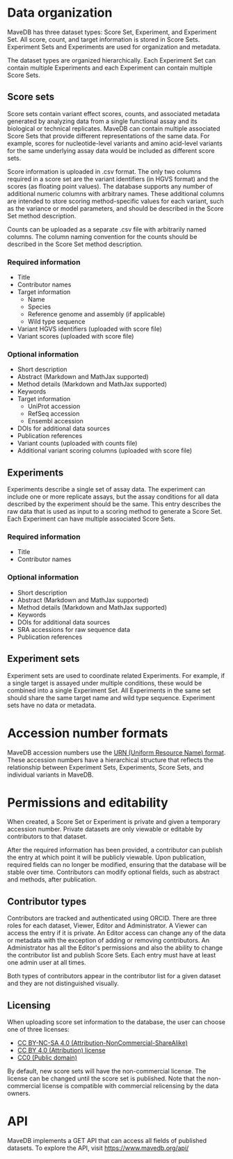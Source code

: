 # Data organization
MaveDB has three dataset types: Score Set, Experiment, and Experiment Set. All 
score, count, and target information is stored in Score Sets. Experiment Sets 
and Experiments are used for organization and metadata. 

The dataset types are organized hierarchically. Each Experiment Set can contain 
multiple Experiments and each Experiment can contain multiple Score Sets.

## Score sets

Score sets contain variant effect scores, counts, and associated metadata 
generated by analyzing data from a single functional assay and its biological 
or technical replicates. MaveDB can contain multiple associated Score Sets that 
provide different representations of the same data. For example, scores for 
nucleotide-level variants and amino acid-level variants for the same underlying 
assay data would be included as different score sets.

Score information is uploaded in .csv format. The only two columns required in 
a score set are the variant identifiers (in HGVS format) and the scores (as 
floating point values). The database supports any number of additional numeric 
columns with arbitrary names. These additional columns are intended to store 
scoring method-specific values for each variant, such as the variance or model 
parameters, and should be described in the Score Set method description.

Counts can be uploaded as a separate .csv file with arbitrarily named columns. 
The column naming convention for the counts should be described in the Score 
Set method description.

### Required information

* Title
* Contributor names
* Target information
    * Name
    * Species
    * Reference genome and assembly (if applicable)
    * Wild type sequence
* Variant HGVS identifiers (uploaded with score file)
* Variant scores (uploaded with score file)

### Optional information

* Short description
* Abstract (Markdown and MathJax supported)
* Method details (Markdown and MathJax supported)
* Keywords
* Target information
    * UniProt accession
    * RefSeq accession
    * Ensembl accession
* DOIs for additional data sources
* Publication references
* Variant counts (uploaded with counts file)
* Additional variant scoring columns (uploaded with score file)

## Experiments

Experiments describe a single set of assay data. The experiment can include one 
or more replicate assays, but the assay conditions for all data described by 
the experiment should be the same. This entry describes the raw data that is 
used as input to a scoring method to generate a Score Set. Each Experiment can 
have multiple associated Score Sets.

### Required information

* Title
* Contributor names

### Optional information

* Short description
* Abstract (Markdown and MathJax supported)
* Method details (Markdown and MathJax supported)
* Keywords
* DOIs for additional data sources
* SRA accessions for raw sequence data
* Publication references

## Experiment sets

Experiment sets are used to coordinate related Experiments. For example, if a 
single target is assayed under multiple conditions, these would be combined 
into a single Experiment Set. All Experiments in the same set should share the 
same target name and wild type sequence. Experiment sets have no data or 
metadata.

# Accession number formats

MaveDB accession numbers use the 
[URN (Uniform Resource Name) format](https://tools.ietf.org/html/rfc8141). 
These accession numbers have a hierarchical structure that reflects the 
relationship between Experiment Sets, Experiments, Score Sets, and individual 
variants in MaveDB.

# Permissions and editability

When created, a Score Set or Experiment is private and given a temporary 
accession number. Private datasets are only viewable or editable by 
contributors to that dataset. 

After the required information has been provided, 
a contributor can publish the entry at which point it will be publicly 
viewable. Upon publication, required fields can no longer be modified, ensuring 
that the database will be stable over time. Contributors can modify optional 
fields, such as abstract and methods, after publication.

## Contributor types

Contributors are tracked and authenticated using ORCID. There are three roles 
for each dataset, Viewer, Editor and Administrator. A Viewer can access the 
entry if it is private. An Editor access can change any of the data or metadata 
with the exception of adding or removing contributors. An Administrator has all 
the Editor's permissions and also the ability to change the contributor list 
and publish Score Sets. Each entry must have at least one admin user at all 
times.

Both types of contributors appear in the contributor list for a given dataset 
and they are not distinguished visually.

## Licensing

When uploading score set information to the database, the user can choose one 
of three licenses:

* [CC BY-NC-SA 4.0 (Attribution-NonCommercial-ShareAlike)](https://creativecommons.org/licenses/by-nc-sa/4.0/)
* [CC BY 4.0 (Attribution) license](https://creativecommons.org/licenses/by/4.0/)
* [CC0 (Public domain)](https://creativecommons.org/licenses/cc0)

By default, new score sets will have the non-commercial license. The license 
can be changed until the score set is published. Note that the non-commercial 
license is compatible with commercial relicensing by the data owners.

# API

MaveDB implements a GET API that can access all fields of published datasets.
To explore the API, visit https://www.mavedb.org/api/
